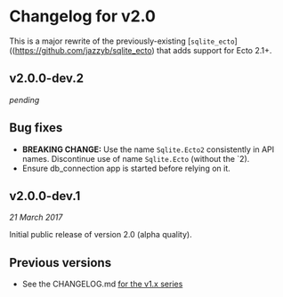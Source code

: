 # Changelog for v2.0

This is a major rewrite of the previously-existing [`sqlite_ecto`]((https://github.com/jazzyb/sqlite_ecto) that adds support for Ecto 2.1+.

## v2.0.0-dev.2

_pending_

## Bug fixes

* **BREAKING CHANGE:** Use the name `Sqlite.Ecto2` consistently in API names. Discontinue use of name `Sqlite.Ecto` (without the `2).
* Ensure db_connection app is started before relying on it.

## v2.0.0-dev.1

_21 March 2017_

Initial public release of version 2.0 (alpha quality).


## Previous versions

* See the CHANGELOG.md [for the v1.x series](https://github.com/jazzyb/sqlite_ecto/blob/master/CHANGELOG.md)

